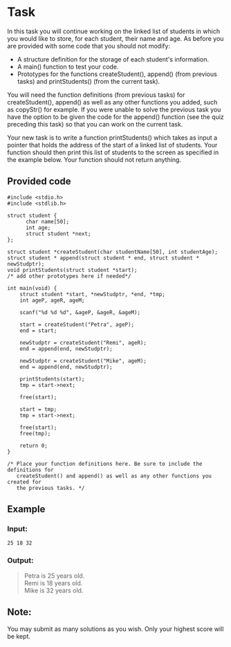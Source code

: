 # Task

In this task you will continue working on the linked list of students in which you would like to store, for each student, their name and age. As before you are provided with some code that you should not modify:

-   A structure definition for the storage of each student's information.
-   A main() function to test your code. 
-   Prototypes for the functions createStudent(), append() (from previous tasks) and printStudents() (from the current task).

You will need the function definitions (from previous tasks) for createStudent(), append() as well as any other functions you added, such as copyStr() for example. If you were unable to solve the previous task you have the option to be given the code for the append() function (see the quiz preceding this task) so that you can work on the current task.

Your new task is to write a function printStudents() which takes as input a pointer that holds the address of the start of a linked list of students. Your function should then print this list of students to the screen as specified in the example below. Your function should not return anything.

## Provided code

```
#include <stdio.h>
#include <stdlib.h>

struct student {
      char name[50];
      int age;
      struct student *next;
};

struct student *createStudent(char studentName[50], int studentAge);
struct student * append(struct student * end, struct student * newStudptr);
void printStudents(struct student *start);
/* add other prototypes here if needed*/

int main(void) {
    struct student *start, *newStudptr, *end, *tmp;
    int ageP, ageR, ageM;

    scanf("%d %d %d", &ageP, &ageR, &ageM);

    start = createStudent("Petra", ageP);
    end = start;

    newStudptr = createStudent("Remi", ageR);
    end = append(end, newStudptr);

    newStudptr = createStudent("Mike", ageM);
    end = append(end, newStudptr);

    printStudents(start);
    tmp = start->next;

    free(start);

    start = tmp;
    tmp = start->next;

    free(start);
    free(tmp);

    return 0;
}

/* Place your function definitions here. Be sure to include the definitions for
   createStudent() and append() as well as any other functions you created for
   the previous tasks. */
```

## Example

### Input: 
```
25 18 32
```

### Output: 

>Petra is 25 years old.\
>Remi is 18 years old.\
>Mike is 32 years old.

## Note:

You may submit as many solutions as you wish. Only your highest score will be kept.